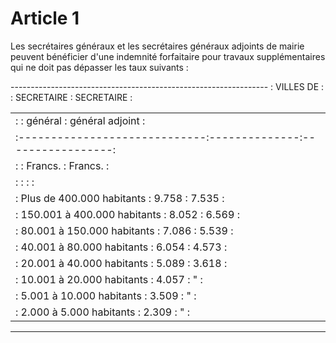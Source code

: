 # Article 1

Les secrétaires généraux et les secrétaires généraux adjoints de mairie peuvent bénéficier d'une indemnité forfaitaire pour travaux supplémentaires qui ne doit pas dépasser les taux suivants :

---------------------------------------------------------------- :         VILLES DE :         :  SECRETAIRE  :    SECRETAIRE   :

<table>
<tr>
<td> :                             :   général    : général adjoint :</td>
</tr>
<tr>
<td> :-----------------------------:--------------:-----------------:</td>
</tr>
<tr>
<td> :                             :    Francs.   :      Francs.    :</td>
</tr>
<tr>
<td> :                             :              :                 :</td>
</tr>
<tr>
<td> : Plus de 400.000 habitants   :    9.758     :      7.535      :</td>
</tr>
<tr>
<td> : 150.001 à 400.000 habitants :    8.052     :      6.569      :</td>
</tr>
<tr>
<td> :  80.001 à 150.000 habitants :    7.086     :      5.539      :</td>
</tr>
<tr>
<td> :  40.001 à  80.000 habitants :    6.054     :      4.573      :</td>
</tr>
<tr>
<td> :  20.001 à  40.000 habitants :    5.089     :      3.618      :</td>
</tr>
<tr>
<td> :  10.001 à  20.000 habitants :    4.057     :        "        :</td>
</tr>
<tr>
<td> :   5.001 à  10.000 habitants :    3.509     :        "        :</td>
</tr>
<tr>
<td> :   2.000 à   5.000 habitants :    2.309     :        "        :</td>
</tr>
</table>

----------------------------------------------------------------
